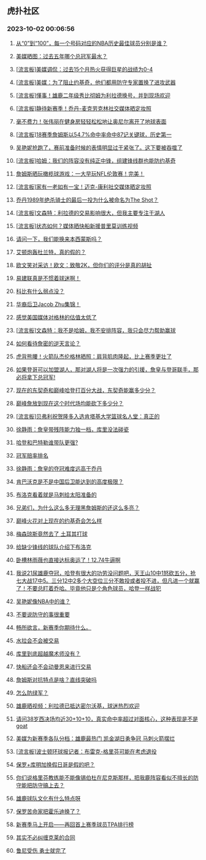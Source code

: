 ## 虎扑社区 
### 2023-10-02 00:06:56

1. [从“0”到“100”，每一个号码对应的NBA历史最佳球员分别是谁？](https://bbs.hupu.com/62295962.html)

2. [美媒晒图：过去五年哪个总冠军最水？](https://bbs.hupu.com/62297468.html)

3. [[流言板]美媒调侃：过去15个月热火获得巨星的战绩为0-4](https://bbs.hupu.com/62293788.html)

4. [[流言板]美媒：为了阻止约基奇，他们都用防守专家置换了进攻武器](https://bbs.hupu.com/62294173.html)

5. [[流言板]懂事！雄鹿二年级秀比彻姆为利拉德换号，并到现场欢迎](https://bbs.hupu.com/62293667.html)

6. [[流言板]静待新赛季！乔丹-麦克劳克林社交媒体晒定妆照](https://bbs.hupu.com/62298819.html)

7. [毫不费力！张伟丽在健身房轻轻松松地让奥尼尔离开了地球表面](https://bbs.hupu.com/62292922.html)

8. [[流言板]18赛季詹姆斯以54.7%命中率命中87记关键球，历史第一](https://bbs.hupu.com/62292328.html)

9. [吴艳妮抢跑了，赛前准备时候的表情明显过于紧张了。这下要被吞噬了](https://bbs.hupu.com/62298607.html)

10. [[流言板]哈姆：我们的阵容没有纯正中锋，组建锋线群也能防约基奇](https://bbs.hupu.com/62293332.html)

11. [詹姆斯晒玩橄榄球游戏：一大早玩NFL伦敦赛！完美！](https://bbs.hupu.com/62300280.html)

12. [[流言板]家有一老如有一宝！迈克-康利社交媒体晒定妆照](https://bbs.hupu.com/62298459.html)

13. [乔丹1989年绝杀骑士的最后一投为什么被命名为The Shot？](https://bbs.hupu.com/62296327.html)

14. [[流言板]文森特：利拉德的交易影响很大，但我主要专注于湖人](https://bbs.hupu.com/62294686.html)

15. [[流言板]状态如何？媒体晒快船新援普里莫训练视频](https://bbs.hupu.com/62295774.html)

16. [请问一下，我们能换来本西蒙斯吗？](https://bbs.hupu.com/62299820.html)

17. [艾顿炮轰杜兰特，真的假的？](https://bbs.hupu.com/62299969.html)

18. [欧文笑对采访！欧文：致敬2K，但你们的评分是真的胡扯](https://bbs.hupu.com/62293825.html)

19. [易建联真是不惯着球迷啊！](https://bbs.hupu.com/62298304.html)

20. [科比有什么弱点没？](https://bbs.hupu.com/62298465.html)

21. [华裔后卫Jacob Zhu集锦！](https://bbs.hupu.com/62295573.html)

22. [感觉美国媒体对格林的估值太低了](https://bbs.hupu.com/62297009.html)

23. [[流言板]文森特：我不是哈姆，我不安排阵容，我只会尽力帮助赢球](https://bbs.hupu.com/62293591.html)

24. [如何看待詹密的逆天言论？](https://bbs.hupu.com/62299433.html)

25. [虎背熊腰！火箭队杰伦格林晒照：肩背肌肉隆起，比上赛季更壮了](https://bbs.hupu.com/62296715.html)

26. [如果登哥可以加盟湖人，那对湖人将是一次强力的引援，詹皇与登哥联手，那必将拿下总冠军!](https://bbs.hupu.com/62298381.html)

27. [现在的东契奇和巅峰哈登打百分大战，东契奇能赢多少分？](https://bbs.hupu.com/62299967.html)

28. [巅峰詹放到现在这个时代场均能砍下多少分？](https://bbs.hupu.com/62300061.html)

29. [[流言板]贝弗利祝贺隆多入选肯塔基大学篮球名人堂：真正的](https://bbs.hupu.com/62293183.html)

30. [徐静雨：詹皇带残阵能力独一档，库里没法碰瓷](https://bbs.hupu.com/62299435.html)

31. [哈登和巴特勒谁带队更强?](https://bbs.hupu.com/62298734.html)

32. [冠军赔率排名](https://bbs.hupu.com/62298631.html)

33. [徐静雨：詹皇的夺冠难度远高于乔丹](https://bbs.hupu.com/62299370.html)

34. [肯巴沃克是不是中国后卫能达到的高度极限？](https://bbs.hupu.com/62299477.html)

35. [布洛克看着就是马刺给太阳准备的](https://bbs.hupu.com/62300111.html)

36. [兄弟们，为什么这么多无理黑詹姆斯的还这么多亮？](https://bbs.hupu.com/62299452.html)

37. [巅峰火花对上现在的约基奇会怎么样](https://bbs.hupu.com/62299300.html)

38. [梅森琼斯竟然去了 土耳其打球](https://bbs.hupu.com/62298936.html)

39. [给缺少锋线的球队介绍下布洛克](https://bbs.hupu.com/62299697.html)

40. [卧槽林雨薇也直接达标奥运了！12.74牛逼啊](https://bbs.hupu.com/62298762.html)

41. [我说21尿雄鹿夺冠，哈登有很大的功劳没问题吧，天王山10中1怒砍五分，抢七大战17中5。三分12中2多个大空位三分不敢投或者投不进，但凡进一个就赢了！不要总盯着乔哈。毕竟他只是个角色球员，哈登一样战犯](https://bbs.hupu.com/62299787.html)

42. [吴艳妮像NBA中的谁？](https://bbs.hupu.com/62299487.html)

43. [不要说防守的事很重要](https://bbs.hupu.com/62299824.html)

44. [畅所欲言，新赛季你期待什么。](https://bbs.hupu.com/62298617.html)

45. [水拉会不会被交易](https://bbs.hupu.com/62299633.html)

46. [库里到底超越魔术师没有？](https://bbs.hupu.com/62299812.html)

47. [快船还会不会动曼恩来进行交易](https://bbs.hupu.com/62299708.html)

48. [詹姆斯对抗特点是啥？直线突破吗](https://bbs.hupu.com/62298415.html)

49. [怎么防绿军？](https://bbs.hupu.com/62298940.html)

50. [雄鹿晒视频：利拉德已抵达密尔沃基，球迷热烈欢迎](https://bbs.hupu.com/62291472.html)

51. [请问38岁西决场均近30+10+10，真实命中率超过对面核心，这种表现是不是goat](https://bbs.hupu.com/62297946.html)

52. [美媒为新赛季各队分档：雄鹿最热门 凯金湖日勇争冠 马刺火箭摆烂](https://bbs.hupu.com/62299411.html)

53. [[流言板]波士顿环球报记者：布雷克-格里芬可能在考虑退役](https://bbs.hupu.com/62291617.html)

54. [保罗+库明加换假日哥是假的吧？](https://bbs.hupu.com/62298781.html)

55. [你们说格里芬教练能不能像锡伯杜在尼克斯那样，把我鹿阵容看似不擅长的防守能把防守搞上去？](https://bbs.hupu.com/62299614.html)

56. [雄鹿球队文化有什么特点呀](https://bbs.hupu.com/62299718.html)

57. [保罗苦命家把霍乐迪换了？](https://bbs.hupu.com/62298421.html)

58. [新赛季马上开启——再回首上赛季球员TPA排行榜](https://bbs.hupu.com/62299233.html)

59. [其实不必纠缠克莱的合同](https://bbs.hupu.com/62299271.html)

60. [鲁尼受伤 勇士就完了](https://bbs.hupu.com/62299405.html)

